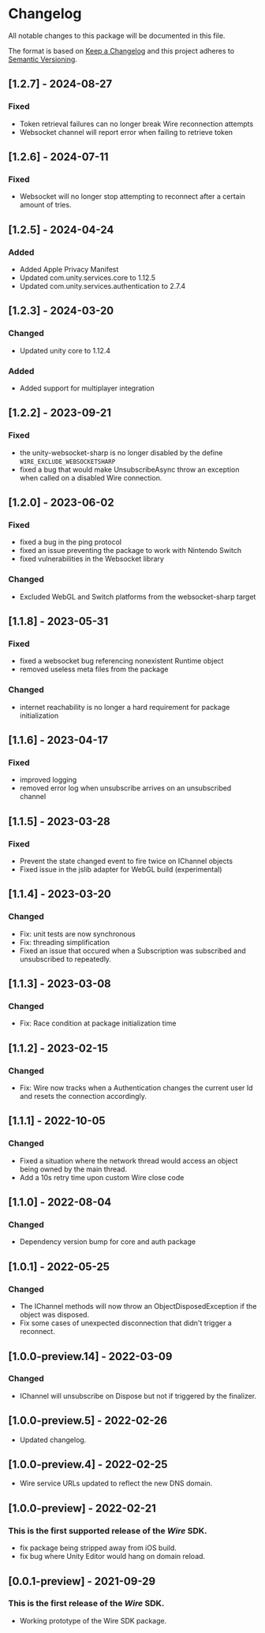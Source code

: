 # Changelog
All notable changes to this package will be documented in this file.

The format is based on [Keep a Changelog](http://keepachangelog.com/en/1.0.0/)
and this project adheres to [Semantic Versioning](http://semver.org/spec/v2.0.0.html).

## [1.2.7] - 2024-08-27

### Fixed

- Token retrieval failures can no longer break Wire reconnection attempts
- Websocket channel will report error when failing to retrieve token

## [1.2.6] - 2024-07-11

### Fixed

- Websocket will no longer stop attempting to reconnect after a certain amount of tries.

## [1.2.5] - 2024-04-24

### Added
- Added Apple Privacy Manifest
- Updated com.unity.services.core to 1.12.5
- Updated com.unity.services.authentication to 2.7.4

## [1.2.3] - 2024-03-20

### Changed 

- Updated unity core to 1.12.4 

### Added

- Added support for multiplayer integration

## [1.2.2] - 2023-09-21
### Fixed
* the unity-websocket-sharp is no longer disabled by the define `WIRE_EXCLUDE_WEBSOCKETSHARP`
* fixed a bug that would make UnsubscribeAsync throw an exception when called on a disabled Wire connection.

## [1.2.0] - 2023-06-02
### Fixed
* fixed a bug in the ping protocol
* fixed an issue preventing the package to work with Nintendo Switch
* fixed vulnerabilities in the Websocket library
### Changed
* Excluded WebGL and Switch platforms from the websocket-sharp target

## [1.1.8] - 2023-05-31
### Fixed
* fixed a websocket bug referencing nonexistent Runtime object
* removed useless meta files from the package
### Changed
* internet reachability is no longer a hard requirement for package initialization

## [1.1.6] - 2023-04-17
### Fixed
* improved logging
* removed error log when unsubscribe arrives on an unsubscribed channel

## [1.1.5] - 2023-03-28
### Fixed
* Prevent the state changed event to fire twice on IChannel objects
* Fixed issue in the jslib adapter for WebGL build (experimental)

## [1.1.4] - 2023-03-20
### Changed
* Fix: unit tests are now synchronous
* Fix: threading simplification
* Fixed an issue that occured when a Subscription was subscribed and unsubscribed to repeatedly.

## [1.1.3] - 2023-03-08
### Changed
* Fix: Race condition at package initialization time

## [1.1.2] - 2023-02-15
### Changed
* Fix: Wire now tracks when a Authentication changes the current user Id and resets the connection accordingly.

## [1.1.1] - 2022-10-05
### Changed
* Fixed a situation where the network thread would access an object being owned by the main thread.
* Add a 10s retry time upon custom Wire close code

## [1.1.0] - 2022-08-04
### Changed
* Dependency version bump for core and auth package

## [1.0.1] - 2022-05-25
### Changed
  * The IChannel methods will now throw an ObjectDisposedException if the object was disposed.
  * Fix some cases of unexpected disconnection that didn't trigger a reconnect.

## [1.0.0-preview.14] - 2022-03-09
### Changed
  * IChannel will unsubscribe on Dispose but not if triggered by the finalizer.

## [1.0.0-preview.5] - 2022-02-26
  * Updated changelog.

## [1.0.0-preview.4] - 2022-02-25
  * Wire service URLs updated to reflect the new DNS domain.

## [1.0.0-preview] - 2022-02-21
### This is the first supported release of the *Wire* SDK.
  * fix package being stripped away from iOS build.
  * fix bug where Unity Editor would hang on domain reload.

## [0.0.1-preview] - 2021-09-29
### This is the first release of the *Wire* SDK.
- Working prototype of the Wire SDK package.
